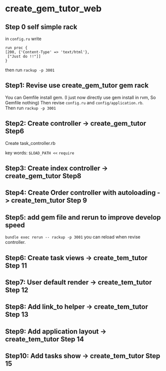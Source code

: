 # create_gem_tutor_web

## Step 0 self simple rack
in `config.ru` write 

```
run proc {
[200, {'Content-Type' => 'text/html'},
 ["Just do !!"]]
}
```
then run `rackup -p 3001`

## Step1: Revise use create_gem_tutor gem rack
You can Gemfile install gem. (I just now directly use gem install in rvm, So Gemfile nothing)
Then revise `config.ru` and `config/application.rb`.  
Then run `rackup -p 3001`

## Step2: Create controller -> create_gem_tutor Step6
Create task_controller.rb

key words:
`$LOAD_PATH <<`
`require`

## Step3: Create index controller -> create_gem_tutor Step8

## Step4: Create Order controller with autoloading -> create_tem_tutor Step 9

## Step5: add gem file and rerun to improve develop speed
`bundle exec rerun -- rackup -p 3001` you can reload when revise controller.

## Step6: Create task views -> create_tem_tutor Step 11

## Step7: User default render -> create_tem_tutor Step 12

## Step8: Add link_to helper -> create_tem_tutor Step 13

## Step9: Add application layout -> create_tem_tutor Step 14

## Step10: Add tasks show -> create_tem_tutor Step 15
